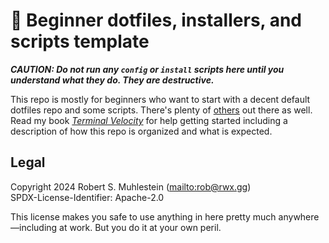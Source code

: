 # 🔰 Beginner dotfiles, installers, and scripts template

***CAUTION: Do not run any `config` or `install` scripts here until you understand what they do. They are destructive.***

This repo is mostly for beginners who want to start with a decent default dotfiles repo and some scripts. There's plenty of [others](https://github.com/search?q=dotfiles&type=repositories) out there as well. Read my book [*Terminal Velocity*](https://rwxrob.github.io/books/terminal-velocity) for help getting started including a description of how this repo is organized and what is expected.

## Legal

Copyright 2024 Robert S. Muhlestein (<mailto:rob@rwx.gg>)  
SPDX-License-Identifier: Apache-2.0

This license makes you safe to use anything in here pretty much anywhere—including at work. But you do it at your own peril.
